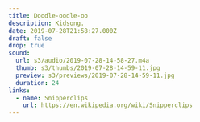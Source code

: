 ```yaml
---
title: Doodle-oodle-oo
description: Kidsong.
date: 2019-07-28T21:58:27.000Z
draft: false
drop: true
sound:
  url: s3/audio/2019-07-28-14-58-27.m4a
  thumb: s3/thumbs/2019-07-28-14-59-11.jpg
  preview: s3/previews/2019-07-28-14-59-11.jpg
  duration: 24
links:
  - name: Snipperclips
    url: https://en.wikipedia.org/wiki/Snipperclips
---
```


